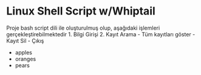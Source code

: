 # Linux Shell Script w/Whiptail
Proje bash script dili ile oluşturulmuş olup, aşağıdaki işlemleri gerçekleştirebilmektedir
          1. Bilgi Girişi
          2. Kayıt Arama
          - Tüm kayıtları göster
          - Kayıt Sil
          - Çıkış
<ul>
<li>apples</li>
<li>oranges</li>
<li>pears</li>
</ul>
